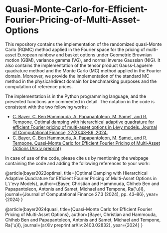 # Quasi-Monte-Carlo-for-Efficient-Fourier-Pricing-of-Multi-Asset-Options

This repository contains the implementation of the randomized quasi-Monte Carlo (RQMC) method applied in the Fourier space for the pricing of multi-asset European rainbow and basket options under Geometric Brownian motion (GBM), variance gamma (VG), and normal inverse Gaussian (NIG).  It also contains the implementation of the tensor product Gauss-Laguerre quadrature method and the Monte Carlo (MC) method applied in the Fourier domain. Moreover, we provide the implementation of the standard MC method in the physical/direct domain for benchmarking purposes and the computation of reference prices.

The implementation is in the Python programming language, and the presented functions are commented in detail. 
The notation in the code is consistent with the two following works:
- [C. Bayer, C. Ben Hammouda, A. Papapantoleon, M. Samet, and R. Tempone. Optimal damping with hierarchical adaptive quadrature for efficient Fourier pricing of multi-asset options in Lévy models. Journal of Computational Finance, 27(3):43–86, 2024.](https://arxiv.org/abs/2203.08196)
- [C. Bayer, C. Ben Hammouda, A. Papapantoleon, M. Samet, and R. Tempone. Quasi-Monte Carlo for Efficient Fourier Pricing of Multi-Asset Options (Arxiv preprint)](https://arxiv.org/abs/2403.02832)


In case of use of the code, please cite us by mentioning the webpage containing the code and adding the following references to your work:

@article{bayer2022optimal,
  title={Optimal Damping with Hierarchical Adaptive Quadrature for Efficient Fourier Pricing of Multi-Asset Options in L$\backslash$'evy Models},
  author={Bayer, Christian and Hammouda, Chiheb Ben and Papapantoleon, Antonis and Samet, Michael and Tempone, Ra{\'u}l},
  journal={Journal of Computational Finance 27.3 (2024), pp. 43–86},
  year={2024}
}

@article{bayer2024quasi,
  title={Quasi-Monte Carlo for Efficient Fourier Pricing of Multi-Asset Options},
  author={Bayer, Christian and Hammouda, Chiheb Ben and Papapantoleon, Antonis and Samet, Michael and Tempone, Ra{\'u}l},
  journal={arXiv preprint arXiv:2403.02832},
  year={2024}
}
